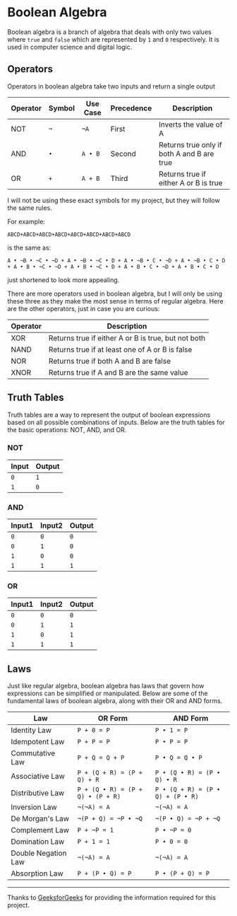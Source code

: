 # Boolean Algebra

Boolean algebra is a branch of algebra that deals with only two values where `true` and `false` which are represented by `1` and `0` respectively. It is used in computer science and digital logic.

## Operators

Operators in boolean algebra take two inputs and return a single output

| **Operator** | **Symbol** | **Use Case** | **Precedence** | **Description** |
|---|---|---|---|---|
| NOT | `¬` | `¬A` | First | Inverts the value of A |
| AND | `•` | `A • B` | Second | Returns true only if both A and B are true |
| OR | `+` | `A + B` | Third | Returns true if either A or B is true |

I will not be using these exact symbols for my project, but they will follow the same rules.

For example:
```
AB̅C̅D̅+AB̅C̅D+AB̅CD̅+AB̅CD+ABC̅D̅+ABC̅D+ABCD̅+ABCD
```
is the same as:
```
A • ¬B • ¬C • ¬D + A • ¬B • ¬C • D + A • ¬B • C • ¬D + A • ¬B • C • D + A • B • ¬C • ¬D + A • B • ¬C • D + A • B • C • ¬D + A • B • C • D
```
just shortened to look more appealing.

There are more operators used in boolean algebra, but I will only be using these three as they make the most sense in terms of regular algebra. Here are the other operators, just in case you are curious:

| **Operator** | **Description** |
|---|---|
| XOR | Returns true if either A or B is true, but not both |
| NAND | Returns true if at least one of A or B is false |
| NOR | Returns true if both A and B are false |
| XNOR | Returns true if A and B are the same value |

## Truth Tables

Truth tables are a way to represent the output of boolean expressions based on all possible combinations of inputs. Below are the truth tables for the basic operations: NOT, AND, and OR.

### NOT
| **Input** | **Output** |
|---|---|
| `0` | `1` |
| `1` | `0` |

### AND
| **Input1** | **Input2** | **Output** |
|---|---|---|
| `0` | `0` | `0` |
| `0` | `1` | `0` |
| `1` | `0` | `0` |
| `1` | `1` | `1` |

### OR
| **Input1** | **Input2** | **Output** |
|---|---|---|
| `0` | `0` | `0` |
| `0` | `1` | `1` |
| `1` | `0` | `1` |
| `1` | `1` | `1` |

## Laws

Just like regular algebra, boolean algebra has laws that govern how expressions can be simplified or manipulated. Below are some of the fundamental laws of boolean algebra, along with their OR and AND forms.

| **Law** | **OR Form** | **AND Form** |
|---|---|---|
| Identity Law | `P + 0 = P` | `P • 1 = P` |
| Idempotent Law | `P + P = P` | `P • P = P` |
| Commutative Law | `P + Q = Q + P` | `P • Q = Q • P` |
| Associative Law | `P + (Q + R) = (P + Q) + R` | `P • (Q • R) = (P • Q) • R` |
| Distributive Law | `P + (Q • R) = (P + Q) • (P + R)` | `P • (Q + R) = (P • Q) + (P • R)` |
| Inversion Law | `¬(¬A) = A` | `¬(¬A) = A` |
| De Morgan's Law | `¬(P + Q) = ¬P • ¬Q` | `¬(P • Q) = ¬P + ¬Q` |
| Complement Law | `P + ¬P = 1` | `P • ¬P = 0` |
| Domination Law | `P + 1 = 1` | `P • 0 = 0` |
| Double Negation Law | `¬(¬A) = A` | `¬(¬A) = A` |
| Absorption Law | `P + (P • Q) = P` | `P • (P + Q) = P` |

---

Thanks to [GeeksforGeeks](https://www.geeksforgeeks.org/boolean-algebra/) for providing the information required for this project.
